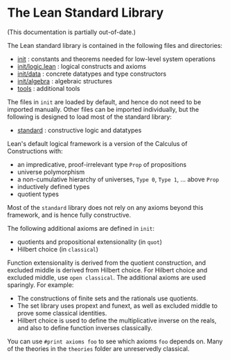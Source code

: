 The Lean Standard Library
=========================
(This documentation is partially out-of-date.)

The Lean standard library is contained in the following files and directories:

* [init](init/) : constants and theorems needed for low-level system operations
* [init/logic.lean](init/logic.lean) : logical constructs and axioms
* [init/data](init/data/) : concrete datatypes and type constructors
* [init/algebra](init/algebra/) : algebraic structures
* [tools](tools/) : additional tools

The files in `init` are loaded by default, and hence do not need to be
imported manually.  Other files can be imported individually, but the
following is designed to load most of the standard library:

* [standard](standard.lean) : constructive logic and datatypes

Lean's default logical framework is a version of the Calculus of
Constructions with:

* an impredicative, proof-irrelevant type `Prop` of propositions
* universe polymorphism
* a non-cumulative hierarchy of universes, `Type 0`, `Type 1`, ... above `Prop`
* inductively defined types
* quotient types

Most of the `standard` library does not rely on any axioms beyond this
framework, and is hence fully constructive.

The following additional axioms are defined in `init`:

* quotients and propositional extensionality (in `quot`)
* Hilbert choice (in `classical`)

Function extensionality is derived from the quotient construction, and
excluded middle is derived from Hilbert choice. For Hilbert choice and
excluded middle, use `open classical`. The additional axioms are used
sparingly. For example:

* The constructions of finite sets and the rationals use quotients.
* The set library uses propext and funext, as well as excluded middle to prove
  some classical identities.
* Hilbert choice is used to define the multiplicative inverse on the reals, and
  also to define function inverses classically.

You can use `#print axioms foo` to see which axioms `foo` depends
on. Many of the theories in the `theories` folder are unreservedly
classical.
